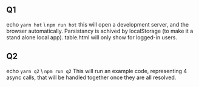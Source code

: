 ## Q1
echo `yarn hot` \ `npm run hot`
this will open a development server, and the browser automatically.
Parsistancy is achived by localStorage (to make it a stand alone local app).
table.html will only show for logged-in users.

## Q2
echo `yarn q2` \ `npm run q2`
This will run an example code, representing 4 async calls, that will be handled together once they are all resolved.